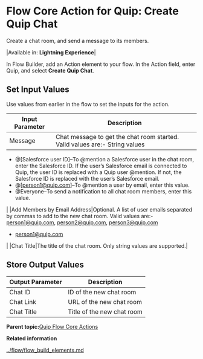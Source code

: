 # Flow Core Action for Quip: Create Quip Chat

Create a chat room, and send a message to its members.

|Available in: **Lightning Experience**|

In Flow Builder, add an Action element to your flow. In the Action field, enter Quip, and select **Create Quip Chat**.

## Set Input Values

Use values from earlier in the flow to set the inputs for the action.

|Input Parameter|Description|
|---------------|-----------|
|Message|Chat message to get the chat room started. Valid values are:-   String values
-   @\[Salesforce user ID\]–To @mention a Salesforce user in the chat room, enter the Salesforce ID. If the user’s Salesforce email is connected to Quip, the user ID is replaced with a Quip user @mention. If not, the Salesforce ID is replaced with the user’s Salesforce email.
-   @\[person1@quip.com\]–To @mention a user by email, enter this value.
-   @Everyone–To send a notification to all chat room members, enter this value.

|
|Add Members by Email Address|Optional. A list of user emails separated by commas to add to the new chat room. Valid values are:-   person1@quip.com, person2@quip.com, person3@quip.com
-   person1@quip.com

|
|Chat Title|The title of the chat room. Only string values are supported.|

## Store Output Values

|Output Parameter|Description|
|----------------|-----------|
|Chat ID|ID of the new chat room|
|Chat Link|URL of the new chat room|
|Chat Title|Title of the new chat room|

**Parent topic:**[Quip Flow Core Actions](../flow/flow_ref_elements_actions_quip.md)

**Related information**  


[../flow/flow\_build\_elements.md](../flow/flow_build_elements.md)

